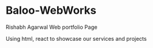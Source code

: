 # Baloo-WebWorks
Rishabh Agarwal Web portfolio Page

Using html, react to showcase our services and projects

